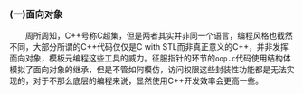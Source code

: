 ### (一)面向对象

　　周所周知，C++号称C超集，但是两者其实并非同一个语言，编程风格也截然不同，大部分所谓的C++代码仅仅是C with STL而非真正意义的C++，并非发挥面向对象，模板元编程这些工具的威力。征服指针的环节的`oop.c`代码使用结构体模拟了面向对象的继承，但是不管如何模仿，访问权限这些封装性功能都是无法实现的，对于不那么底层的编程来说，显然使用C++开发效率会更高一些。





